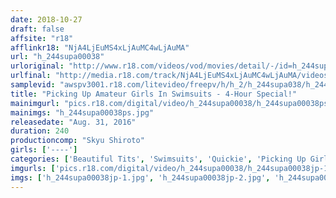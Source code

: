 ```yaml
---
date: 2018-10-27
draft: false
affsite: "r18"
afflinkr18: "NjA4LjEuMS4xLjAuMC4wLjAuMA"
url: "h_244supa00038"
urloriginal: "http://www.r18.com/videos/vod/movies/detail/-/id=h_244supa00038"
urlfinal: "http://media.r18.com/track/NjA4LjEuMS4xLjAuMC4wLjAuMA/videos/vod/movies/detail/-/id=h_244supa00038"
samplevid: "awspv3001.r18.com/litevideo/freepv/h/h_2/h_244supa038/h_244supa038_dmb_w.mp4"
title: "Picking Up Amateur Girls In Swimsuits - 4-Hour Special!"
mainimgurl: "pics.r18.com/digital/video/h_244supa00038/h_244supa00038ps.jpg"
mainimgs: "h_244supa00038ps.jpg"
releasedate: "Aug. 31, 2016"
duration: 240
productioncomp: "Skyu Shiroto"
girls: ['----']
categories: ['Beautiful Tits', 'Swimsuits', 'Quickie', 'Picking Up Girls', 'Amateur', 'Over 4 Hours', 'Hi-Def']
imgurls: ['pics.r18.com/digital/video/h_244supa00038/h_244supa00038jp-1.jpg', 'pics.r18.com/digital/video/h_244supa00038/h_244supa00038jp-2.jpg', 'pics.r18.com/digital/video/h_244supa00038/h_244supa00038jp-3.jpg', 'pics.r18.com/digital/video/h_244supa00038/h_244supa00038jp-4.jpg', 'pics.r18.com/digital/video/h_244supa00038/h_244supa00038jp-5.jpg', 'pics.r18.com/digital/video/h_244supa00038/h_244supa00038jp-6.jpg', 'pics.r18.com/digital/video/h_244supa00038/h_244supa00038jp-7.jpg', 'pics.r18.com/digital/video/h_244supa00038/h_244supa00038jp-8.jpg', 'pics.r18.com/digital/video/h_244supa00038/h_244supa00038jp-9.jpg', 'pics.r18.com/digital/video/h_244supa00038/h_244supa00038jp-10.jpg', 'pics.r18.com/digital/video/h_244supa00038/h_244supa00038jp-11.jpg', 'pics.r18.com/digital/video/h_244supa00038/h_244supa00038jp-12.jpg', 'pics.r18.com/digital/video/h_244supa00038/h_244supa00038jp-13.jpg', 'pics.r18.com/digital/video/h_244supa00038/h_244supa00038jp-14.jpg', 'pics.r18.com/digital/video/h_244supa00038/h_244supa00038jp-15.jpg', 'pics.r18.com/digital/video/h_244supa00038/h_244supa00038jp-16.jpg', 'pics.r18.com/digital/video/h_244supa00038/h_244supa00038jp-17.jpg', 'pics.r18.com/digital/video/h_244supa00038/h_244supa00038jp-18.jpg', 'pics.r18.com/digital/video/h_244supa00038/h_244supa00038jp-19.jpg', 'pics.r18.com/digital/video/h_244supa00038/h_244supa00038jp-20.jpg']
imgs: ['h_244supa00038jp-1.jpg', 'h_244supa00038jp-2.jpg', 'h_244supa00038jp-3.jpg', 'h_244supa00038jp-4.jpg', 'h_244supa00038jp-5.jpg', 'h_244supa00038jp-6.jpg', 'h_244supa00038jp-7.jpg', 'h_244supa00038jp-8.jpg', 'h_244supa00038jp-9.jpg', 'h_244supa00038jp-10.jpg', 'h_244supa00038jp-11.jpg', 'h_244supa00038jp-12.jpg', 'h_244supa00038jp-13.jpg', 'h_244supa00038jp-14.jpg', 'h_244supa00038jp-15.jpg', 'h_244supa00038jp-16.jpg', 'h_244supa00038jp-17.jpg', 'h_244supa00038jp-18.jpg', 'h_244supa00038jp-19.jpg', 'h_244supa00038jp-20.jpg']
---
```

